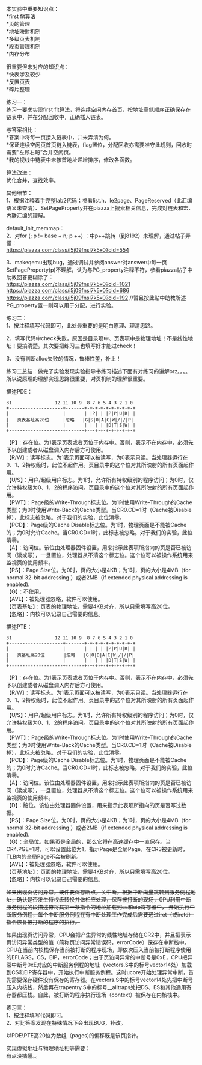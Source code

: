 本实验中重要知识点：  
*first fit算法  
*页的管理  
*地址映射机制  
*多级页表机制  
*段页管理机制  
*内存分布  


很重要但未对应的知识点：  
*快表涉及较少  
*反置页表  
*碎片整理  

练习一：  
练习一要求实现first fit算法，将连续空闲内存首页，按地址高低顺序正确保存在链表中，并在分配回收中，正确插入链表。  
 
与答案相比：  
*答案中将每一页接入链表中，并未弄清为何。  
*保证连续空闲页首页链入链表，flag置位，分配回收亦需要准守此规则，回收时需要“左顾右盼”合并空闲页。  
*我的视线中链表中未按首地址递增排序，修改各函数。  

算法改进：  
优化合并，查找效率。  

其他细节：  
1、根据注释着手完整lab2代码；参看list.h、le2page、PageReserved（此汇编语义未查清）、SetPageProperty并在piazza上搜索相关信息，完成对链表和宏、内联汇编的理解。  

default_init_memmap：  
2、对for (; p != base + n; p ++) ：中p++跳转（到8192）未理解，通过帖子弄懂：  
https://piazza.com/class/i5j09fnsl7k5x0?cid=554  

3、makeqemu出现bug，通过调试并参阅answer对answer中每一页SetPageProperty(p)不理解，认为与PG_property注释不符，参看piazza帖子中助教回答更糊涂了：  
https://piazza.com/class/i5j09fnsl7k5x0?cid=1021      
https://piazza.com/class/i5j09fnsl7k5x0?cid=686  
https://piazza.com/class/i5j09fnsl7k5x0?cid=192     //暂且按此贴中助教所述PG_property置一则可以用于分配，进行实验。




练习二：  
1、按注释填写代码即可，此处最重要的是明白原理、理清思路。  

2、填写代码中check失败，原因是目录项中、页表项中是物理地址！不是线性地址！要搞清楚。其次要把练习三也填写好才能过check！  

3、没有判断alloc失败的情况，鲁棒性差，补上！  

练习二总结：做完了实验发现实验指导书练习描述下面有对练习的讲解orz。。。。所以说原理的理解实现思路很重要，对页机制的理解很重要。  

描述PDE：  

 	31                12 11 10 9  8 7 6 5 4 3 2 1 0  
	+--------------------+-------+-+-+-+-+-+-+-+-+-+  
	|                    |       | |P| | |P|P|U|R| |  
	|   页表基址高20位     |忽略   |G|S|0|A|C|W|/|/|P|  
	|                    |       | | | | |D|T|S|W| |   
	+--------------------+-------+-+-+-+-+-+-+-+-+-+  
【P】：存在位。为1表示页表或者页位于内存中。否则，表示不在内存中，必须先予以创建或者从磁盘调入内存后方可使用。   
【R/W】：读写标志。为1表示页面可以被读写，为0表示只读。当处理器运行在0、1、2特权级时，此位不起作用。页目录中的这个位对其所映射的所有页面起作用。   
【U/S】：用户/超级用户标志。为1时，允许所有特权级别的程序访问；为0时，仅允许特权级为0、1、2的程序访问。页目录中的这个位对其所映射的所有页面起作用。   
【PWT】：Page级的Write-Through标志位。为1时使用Write-Through的Cache类型；为0时使用Write-Back的Cache类型。当CR0.CD=1时（Cache被Disable掉），此标志被忽略。对于我们的实验，此位清零。   
【PCD】：Page级的Cache Disable标志位。为1时，物理页面是不能被Cache的；为0时允许Cache。当CR0.CD=1时，此标志被忽略。对于我们的实验，此位清零。   
【A】：访问位。该位由处理器固件设置，用来指示此表项所指向的页是否已被访问（读或写），一旦置位，处理器从不清这个标志位。这个位可以被操作系统用来监视页的使用频率。   
【PS】：Page Size位。为0时，页的大小是4KB；为1时，页的大小是4MB（for normal 32-bit addressing ）或者2MB（if extended physical addressing is enabled).   
【G】：不使用。   
【AVL】：被处理器忽略，软件可以使用。  
【页表基址】：页表的物理地址，需要4KB对齐，所以只需填写高20位。  
【忽略】：内核可以记录自己需要的信息。  

描述PTE：  

 	31                12 11 10 9  8 7 6 5 4 3 2 1 0  
	+--------------------+-------+-+-+-+-+-+-+-+-+-+  
	|                    |       | | | | |P|P|U|R| |  
	|   页基址高20位       |忽略   |G|0|D|A|C|W|/|/|P|  
	|                    |       | | | | |D|T|S|W| |  
	+--------------------+-------+-+-+-+-+-+-+-+-+-+  
【P】：存在位。为1表示页表或者页位于内存中。否则，表示不在内存中，必须先予以创建或者从磁盘调入内存后方可使用。    
【R/W】：读写标志。为1表示页面可以被读写，为0表示只读。当处理器运行在0、1、2特权级时，此位不起作用。页目录中的这个位对其所映射的所有页面起作用。   
【U/S】：用户/超级用户标志。为1时，允许所有特权级别的程序访问；为0时，仅允许特权级为0、1、2的程序访问。页目录中的这个位对其所映射的所有页面起作用。   
【PWT】：Page级的Write-Through标志位。为1时使用Write-Through的Cache类型；为0时使用Write-Back的Cache类型。当CR0.CD=1时（Cache被Disable掉），此标志被忽略。对于我们的实验，此位清零。   
【PCD】：Page级的Cache Disable标志位。为1时，物理页面是不能被Cache的；为0时允许Cache。当CR0.CD=1时，此标志被忽略。对于我们的实验，此位清零。   
【A】：访问位。该位由处理器固件设置，用来指示此表项所指向的页是否已被访问（读或写），一旦置位，处理器从不清这个标志位。这个位可以被操作系统用来监视页的使用频率。   
【D】：脏位。该位由处理器固件设置，用来指示此表项所指向的页是否写过数据。   
【PS】：Page Size位。为0时，页的大小是4KB；为1时，页的大小是4MB（for normal 32-bit addressing ）或者2MB（if extended physical addressing is enabled).   
【G】：全局位。如果页是全局的，那么它将在高速缓存中一直保存。当CR4.PGE=1时，可以设置此位为1，指示Page是全局Page，在CR3被更新时，TLB内的全局Page不会被刷新。   
【AVL】：被处理器忽略，软件可以使用。  
【页基地址】：页面的物理地址，需要4KB对齐，所以只需填写高20位。  
【忽略】：内核可以记录自己需要的信息。  

<del>如果出现页访问异常，硬件要保存断点，关中断，根据中断向量跳转到服务例程地址，确认是否发生特权级转换并做相应处理，保存被打断的现场，CPU利用中断服务例程的段描述符将其第一条指令的地址加载到cs和eip寄存器中，
开始执行中断服务例程，每个中断服务例程在有中断处理工作完成后需要通过iret（或iretd）指令恢复被打断的程序的执行。</del>  

如果出现页访问异常，CPU会把产生异常的线性地址存储在CR2中，并且把表示页访问异常类型的值（简称页访问异常错误码，errorCode）保存在中断栈中。CPU在当前内核栈保存当前被打断的程序现场，即依次压入当前被打断程序使用的EFLAGS，CS，EIP，errorCode；由于页访问异常的中断号是0xE，CPU把异常中断号0xE对应的中断服务例程的地址（vectors.S中的标号vector14处）加载到CS和EIP寄存器中，开始执行中断服务例程。这时ucore开始处理异常中断，首先需要保存硬件没有保存的寄存器。在vectors.S中的标号vector14处先把中断号压入内核栈，然后再在trapentry.S中的标号__alltraps处把DS、ES和其他通用寄存器都压栈。自此，被打断的程序执行现场（context）被保存在内核栈中。  

练习三：  
1、按注释填写代码即可。  
2、对比答案发现在特殊情况下会出现BUG，补改。  

以PDE\PTE高20位为数组（pages)的偏移既是该页指针。  

实现虚拟地址与物理地址相等需要：  
有点没搞懂。。


